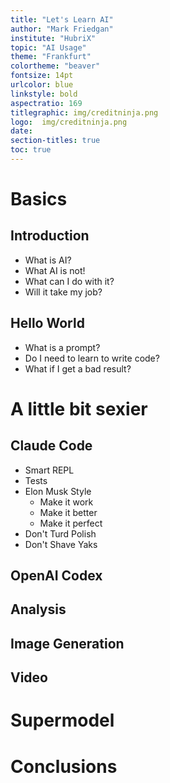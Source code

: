 ```yaml
---
title: "Let's Learn AI"
author: "Mark Friedgan"
institute: "HubriX"
topic: "AI Usage"
theme: "Frankfurt"
colortheme: "beaver"
fontsize: 14pt
urlcolor: blue
linkstyle: bold
aspectratio: 169
titlegraphic: img/creditninja.png
logo:  img/creditninja.png
date:
section-titles: true
toc: true
---
```


# Basics

## Introduction

 - What is AI? 
 - What AI is not!
 - What can I do with it?
 - Will it take my job?

## Hello World

 - What is a prompt?
 - Do I need to learn to write code?
 - What if I get a bad result?

# A little bit sexier

## Claude Code

 - Smart REPL
 - Tests
 - Elon Musk Style
    - Make it work
    - Make it better
    - Make it perfect
 - Don't Turd Polish
 - Don't Shave Yaks

## OpenAI Codex

## Analysis

## Image Generation

## Video

# Supermodel

# Conclusions
